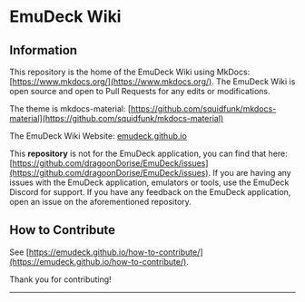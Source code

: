 # EmuDeck Wiki

## Information

This repository is the home of the EmuDeck Wiki using MkDocs: [https://www.mkdocs.org/](https://www.mkdocs.org/). The EmuDeck Wiki is open source and open to Pull Requests for any edits or modifications. 

The theme is mkdocs-material: [https://github.com/squidfunk/mkdocs-material](https://github.com/squidfunk/mkdocs-material)

The EmuDeck Wiki Website: [emudeck.github.io](https://emudeck.github.io/)

This **repository** is not for the EmuDeck application, you can find that here: [https://github.com/dragoonDorise/EmuDeck/issues](https://github.com/dragoonDorise/EmuDeck/issues). If you are having any issues with the EmuDeck application, emulators or tools, use the EmuDeck Discord for support. If you have any feedback on the EmuDeck application, open an issue on the aforementioned repository. 

## How to Contribute

See [https://emudeck.github.io/how-to-contribute/](https://emudeck.github.io/how-to-contribute/).

Thank you for contributing!

***

